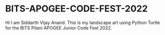 # BITS-APOGEE-CODE-FEST-2022
Hi I am Siddarth Vijay Anand.
This is my landscape art using Python Turtle for the BITS Pilani APOGEE Junior Code Fest 2022.
